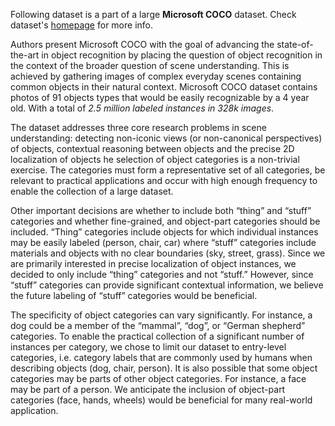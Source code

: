 Following dataset is a part of a large **Microsoft COCO** dataset. Check dataset's [homepage](https://cocodataset.org/#home) for more info. 

Authors present Microsoft COCO with the goal of advancing the state-of-the-art in object recognition by placing the question of object recognition in the context of the broader question of scene understanding. This is achieved by gathering images of complex everyday scenes containing common objects in their natural context. Microsoft COCO dataset contains photos of 91 objects types that would be easily recognizable by a 4 year old. With a total of *2.5 million labeled instances in 328k images*. 

The dataset addresses three core research problems in scene understanding: detecting non-iconic views (or non-canonical perspectives) of objects, contextual reasoning between objects and the precise 2D localization of objects he selection of object categories is a non-trivial exercise. The categories must form a representative set of all categories, be relevant to practical applications and occur with high enough frequency to enable the collection of a large dataset. 

Other important decisions are whether to include both “thing” and “stuff” categories and whether fine-grained, and object-part categories should be included. “Thing” categories include objects for which individual instances may be easily labeled (person, chair, car) where “stuff” categories include materials and objects with no clear boundaries (sky, street, grass). Since we are primarily interested in precise localization of object instances, we decided to only include “thing” categories and not “stuff.” However, since “stuff” categories can provide significant contextual information, we believe the future labeling of “stuff” categories would be beneficial. 

The specificity of object categories can vary significantly. For instance, a dog could be a member of the “mammal”, “dog”, or “German shepherd” categories. To enable the practical collection of a significant number of instances per category, we chose to limit our dataset to entry-level categories, i.e. category labels that are commonly used by humans when describing objects (dog, chair, person). It is also possible that some object categories may be parts of other object categories. For instance, a face may be part of a person. We anticipate the inclusion of object-part categories (face, hands, wheels) would be beneficial for many real-world application.